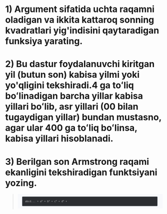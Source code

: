 # 1) Argument sifatida uchta raqamni oladigan va ikkita kattaroq sonning kvadratlari yig'indisini qaytaradigan funksiya yarating.

# 2) Bu dastur foydalanuvchi kiritgan yil (butun son) kabisa yilmi yoki yo'qligini tekshiradi.4 ga toʻliq boʻlinadigan barcha yillar kabisa yillari boʻlib, asr yillari (00 bilan tugaydigan yillar) bundan mustasno, agar ular 400 ga toʻliq boʻlinsa, kabisa yillari hisoblanadi.

# 3) Berilgan son Armstrong raqami ekanligini tekshiradigan funktsiyani yozing.

> ![alt text](/images/masala/armstrong.png)
